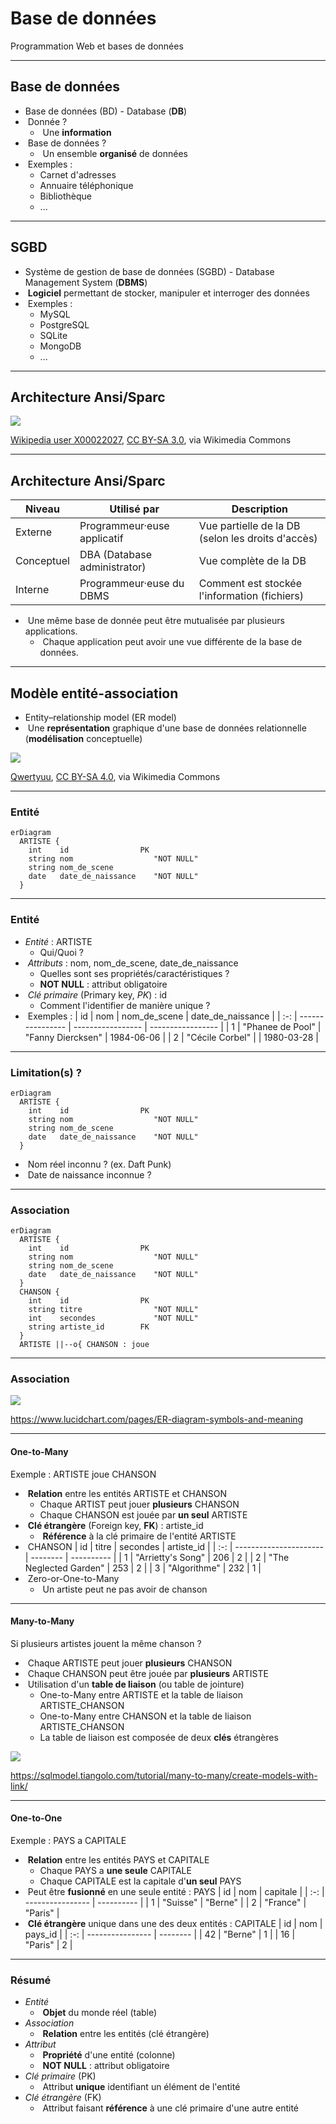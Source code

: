 # Base de données

Programmation Web et bases de données

---

## Base de données

- Base de données (BD) - Database (**DB**)
- &shy;<!-- .element: class="fragment" --> Donnée ?
  - &shy;<!-- .element: class="fragment" --> Une **information**
- &shy;<!-- .element: class="fragment" --> Base de données ?
  - &shy;<!-- .element: class="fragment" --> Un ensemble **organisé** de données
- &shy;<!-- .element: class="fragment" --> Exemples :
  - Carnet d'adresses
  - Annuaire téléphonique
  - Bibliothèque
  - ...

---

## SGBD

- Système de gestion de base de données (SGBD) - Database Management System (**DBMS**)
- &shy;<!-- .element: class="fragment" --> **Logiciel** permettant de stocker, manipuler et interroger des données
- &shy;<!-- .element: class="fragment" --> Exemples :
  - MySQL
  - PostgreSQL
  - SQLite
  - MongoDB
  - ...

---

## Architecture Ansi/Sparc

![](https://upload.wikimedia.org/wikipedia/commons/5/5c/ANSI-SPARC_DB_model.jpg) <!-- .element: class="full" -->

<p class="reference">
  <a href="https://commons.wikimedia.org/wiki/File:ANSI-SPARC_DB_model.jpg">​Wikipedia user X00022027</a>, <a href="http://creativecommons.org/licenses/by-sa/3.0/">CC BY-SA 3.0</a>, via Wikimedia Commons
</p>

---

## Architecture Ansi/Sparc

| Niveau     | Utilisé par                  | Description                                       |
| ---------- | ---------------------------- | ------------------------------------------------- |
| Externe    | Programmeur·euse applicatif  | Vue partielle de la DB (selon les droits d'accès) |
| Conceptuel | DBA (Database administrator) | Vue complète de la DB                             |
| Interne    | Programmeur·euse du DBMS     | Comment est stockée l'information (fichiers)      |

- &shy;<!-- .element: class="fragment" --> Une même base de donnée peut être mutualisée par plusieurs applications.
  - &shy;<!-- .element: class="fragment" --> Chaque application peut avoir une vue différente de la base de données.

---

## Modèle entité-association

- Entity–relationship model (ER model)
- &shy;<!-- .element: class="fragment" --> Une **représentation** graphique d'une base de données relationnelle (**modélisation** conceptuelle)

![](https://upload.wikimedia.org/wikipedia/commons/3/36/MCD-Relation-Example.svg) <!-- .element: class="full-width fragment" -->

<p class="reference">
  <a href="https://commons.wikimedia.org/wiki/File:MCD-Relation-Example.svg">Qwertyuu</a>, <a href="https://creativecommons.org/licenses/by-sa/4.0">CC BY-SA 4.0</a>, via Wikimedia Commons
</p>

---

### Entité

```mermaid
erDiagram
  ARTISTE {
    int    id                PK
    string nom                  "NOT NULL"
    string nom_de_scene
    date   date_de_naissance    "NOT NULL"
  }
```

---

### Entité

- _Entité_ : ARTISTE
  - Qui/Quoi ?
- &shy;<!-- .element: class="fragment" --> _Attributs_ : nom, nom_de_scene, date_de_naissance
  - Quelles sont ses propriétés/caractéristiques ?
  - **NOT NULL** : attribut obligatoire
- &shy;<!-- .element: class="fragment" --> _Clé primaire_ (Primary key, _PK_) : id
  - Comment l'identifier de manière unique ?
- &shy;<!-- .element: class="fragment" --> Exemples :
  | id | nom | nom_de_scene | date_de_naissance |
  | :-: | ---------------- | ----------------- | ----------------- |
  | 1 | "Phanee de Pool" | "Fanny Diercksen" | 1984-06-06 |
  | 2 | "Cécile Corbel" | | 1980-03-28 |

---

### Limitation(s) ?

```mermaid half
erDiagram
  ARTISTE {
    int    id                PK
    string nom                  "NOT NULL"
    string nom_de_scene
    date   date_de_naissance    "NOT NULL"
  }
```

- &shy;<!-- .element: class="fragment" --> Nom réel inconnu ? (ex. Daft Punk)
- &shy;<!-- .element: class="fragment" --> Date de naissance inconnue ?

---

### Association

```mermaid
erDiagram
  ARTISTE {
    int    id                PK
    string nom                  "NOT NULL"
    string nom_de_scene
    date   date_de_naissance    "NOT NULL"
  }
  CHANSON {
    int    id                PK
    string titre                "NOT NULL"
    int    secondes             "NOT NULL"
    string artiste_id        FK
  }
  ARTISTE ||--o{ CHANSON : joue
```

---

### Association

![](https://d2slcw3kip6qmk.cloudfront.net/marketing/pages/chart/erd-symbols/ERD-Notation.PNG) <!-- .element: class="full" -->

https://www.lucidchart.com/pages/ER-diagram-symbols-and-meaning <!-- .element: class="reference" -->

---

#### One-to-Many

Exemple : ARTISTE joue CHANSON

- &shy;<!-- .element: class="fragment" --> **Relation** entre les entités ARTISTE et CHANSON
  - Chaque ARTIST peut jouer **plusieurs** CHANSON
  - Chaque CHANSON est jouée par **un seul** ARTISTE
- &shy;<!-- .element: class="fragment" --> **Clé étrangère** (Foreign key, **FK**) : artiste_id
  - &shy;<!-- .element: class="fragment" --> **Référence** à la clé primaire de l'entité ARTISTE
- &shy;<!-- .element: class="fragment" --> CHANSON
  | id | titre | secondes | artiste_id |
  | :-: | ---------------------- | -------- | ---------- |
  | 1 | "Arrietty's Song" | 206 | 2 |
  | 2 | "The Neglected Garden" | 253 | 2 |
  | 3 | "Algorithme" | 232 | 1 |
- &shy;<!-- .element: class="fragment" --> Zero-or-One-to-Many
  - &shy;<!-- .element: class="fragment" --> Un artiste peut ne pas avoir de chanson

---

#### Many-to-Many

Si plusieurs artistes jouent la même chanson ?

- &shy;<!-- .element: class="fragment" --> Chaque ARTISTE peut jouer **plusieurs** CHANSON
- &shy;<!-- .element: class="fragment" --> Chaque CHANSON peut être jouée par **plusieurs** ARTISTE
- &shy;<!-- .element: class="fragment" --> Utilisation d'un **table de liaison** (ou table de jointure)
  - One-to-Many entre ARTISTE et la table de liaison ARTISTE_CHANSON
  - One-to-Many entre CHANSON et la table de liaison ARTISTE_CHANSON
  - La table de liaison est composée de deux **clés** étrangères

![](https://sqlmodel.tiangolo.com/img/tutorial/many-to-many/many-to-many.svg) <!-- .element: class="fragment" -->

https://sqlmodel.tiangolo.com/tutorial/many-to-many/create-models-with-link/ <!-- .element: class="reference" -->

---

#### One-to-One

Exemple : PAYS a CAPITALE

- &shy;<!-- .element: class="fragment" --> **Relation** entre les entités PAYS et CAPITALE
  - Chaque PAYS a **une seule** CAPITALE
  - Chaque CAPITALE est la capitale d'**un seul** PAYS
- &shy;<!-- .element: class="fragment" --> Peut être **fusionné** en une seule entité : PAYS
  | id | nom | capitale |
  | :-: | ---------------- | ---------- |
  | 1 | "Suisse" | "Berne" |
  | 2 | "France" | "Paris" |
- &shy;<!-- .element: class="fragment" --> **Clé étrangère** unique dans une des deux entités : CAPITALE
  | id | nom | pays_id |
  | :-: | ---------------- | -------- |
  | 42 | "Berne" | 1 |
  | 16 | "Paris" | 2 |

---

### Résumé

- _Entité_
  - &shy;<!-- .element: class="fragment" --> **Objet** du monde réel (table)
- _Association_
  - &shy;<!-- .element: class="fragment" --> **Relation** entre les entités (clé étrangère)
- _Attribut_
  - &shy;<!-- .element: class="fragment" --> **Propriété** d'une entité (colonne)
  - &shy;<!-- .element: class="fragment" --> **NOT NULL** : attribut obligatoire
- _Clé primaire_ (PK)
  - &shy;<!-- .element: class="fragment" --> Attribut **unique** identifiant un élément de l'entité
- _Clé étrangère_ (FK)
  - &shy;<!-- .element: class="fragment" --> Attribut faisant **référence** à une clé primaire d'une autre entité
